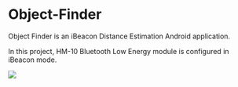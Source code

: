 # Object-Finder

Object Finder is an iBeacon Distance Estimation Android application.

In this project, HM-10 Bluetooth Low Energy module is configured in iBeacon mode.

<img src="https://www.dropbox.com/s/5cjsa29tl0t6vtv/oie_7ULYnXMOSolI.jpg?raw=true">

